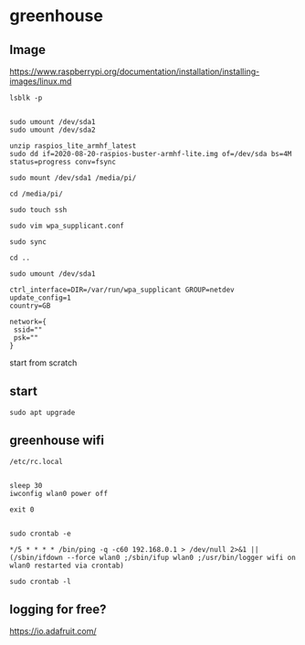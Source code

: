 # greenhouse

## Image

https://www.raspberrypi.org/documentation/installation/installing-images/linux.md

```
lsblk -p


sudo umount /dev/sda1
sudo umount /dev/sda2

unzip raspios_lite_armhf_latest
sudo dd if=2020-08-20-raspios-buster-armhf-lite.img of=/dev/sda bs=4M status=progress conv=fsync

sudo mount /dev/sda1 /media/pi/

cd /media/pi/

sudo touch ssh

sudo vim wpa_supplicant.conf

sudo sync

cd ..

sudo umount /dev/sda1

```



```
ctrl_interface=DIR=/var/run/wpa_supplicant GROUP=netdev
update_config=1
country=GB

network={
 ssid=""
 psk=""
}

```


start from scratch

## start

`sudo apt upgrade`

## greenhouse wifi

`/etc/rc.local`

```

sleep 30
iwconfig wlan0 power off

exit 0

```



```

sudo crontab -e

*/5 * * * * /bin/ping -q -c60 192.168.0.1 > /dev/null 2>&1 || (/sbin/ifdown --force wlan0 ;/sbin/ifup wlan0 ;/usr/bin/logger wifi on wlan0 restarted via crontab)

sudo crontab -l

```


## logging for free?

https://io.adafruit.com/
